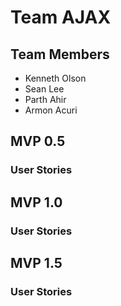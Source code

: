 # Team AJAX

## Team Members

* Kenneth Olson
* Sean Lee
* Parth Ahir
* Armon Acuri


## MVP 0.5 

### User Stories 

## MVP 1.0 

### User Stories 

## MVP 1.5

### User Stories 
